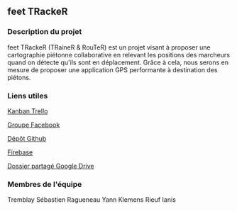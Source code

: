 <h2>feet TRackeR</h2>
<h3>Description du projet</h3>
feet TRackeR (TRaineR & RouTeR) est un projet visant à proposer une cartographie piétonne collaborative en relevant les positions des marcheurs quand on détecte qu'ils sont en déplacement.
Grâce à cela, nous serons en mesure de proposer une application GPS performante à destination des piétons.

<h3>Liens utiles</h3>

<a target="_blank" href="https://trello.com/b/UF8aXIYf/8inf872-projet-plateformes-mobiles">Kanban Trello</a>

<a target="_blank" href="https://www.facebook.com/groups/1388917304563037/">Groupe Facebook</a>

<a target="_blank" href="https://github.com/ianis58/feet_TRackeR">Dépôt Github</a>

<a target="_blank" href="https://console.firebase.google.com/project/feet-tracker/overview">Firebase</a>

<a target="_blank" href="https://drive.google.com/drive/folders/0B6cTbaFxcgwrUjVQVm1aNWdPdFU">Dossier partagé Google Drive</a>

<h3>Membres de l'équipe</h3>
Tremblay Sébastien
Ragueneau Yann Klemens
Rieuf Ianis
